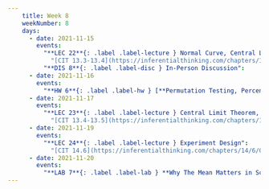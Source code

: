 ```yaml
---
    title: Week 8
    weekNumber: 8
    days:
      - date: 2021-11-15
        events:
          "**LEC 22**{: .label .label-lecture } Normal Curve, Central Limit Theorem":
            "[CIT 13.3-13.4](https://inferentialthinking.com/chapters/14/3/SD_and_the_Normal_Curve.html)"
          "**DIS 8**{: .label .label-disc } In-Person Discussion":
      - date: 2021-11-16
        events:
          "**HW 6**{: .label .label-hw } [**Permutation Testing, Percentiles, and Bootstrapping (due 11/16)**](http://datahub.ucsd.edu/user-redirect/git-sync?repo=https://github.com/dsc-courses/dsc10-2021-fa&subPath=homeworks/06-bootstrap/homework.ipynb)":
      - date: 2021-11-17
        events:
          "**LEC 23**{: .label .label-lecture } Central Limit Theorem, Normal Confidence Intervals":
            "[CIT 13.4-13.5](https://inferentialthinking.com/chapters/14/4/Central_Limit_Theorem.html)"
      - date: 2021-11-19
        events:
          "**LEC 24**{: .label .label-lecture } Experiment Design":
            "[CIT 14.6](https://inferentialthinking.com/chapters/14/6/Choosing_a_Sample_Size.html)"
      - date: 2021-11-20
        events:
          "**LAB 7**{: .label .label-lab } **Why The Mean Matters in School Life (due 11/20)**":
---
```

